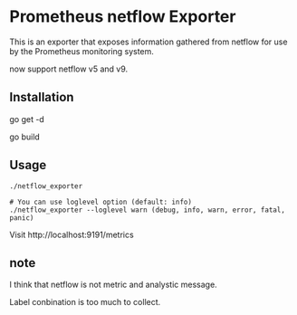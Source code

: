 # Prometheus netflow Exporter

This is an exporter that exposes information gathered from netflow for use by the Prometheus monitoring system.

now support netflow v5 and v9.

## Installation

go get -d

go build

## Usage

```
./netflow_exporter

# You can use loglevel option (default: info)
./netflow_exporter --loglevel warn (debug, info, warn, error, fatal, panic)

```

Visit http://localhost:9191/metrics

## note

I think that netflow is not metric and analystic message.

Label conbination is too much to collect.
